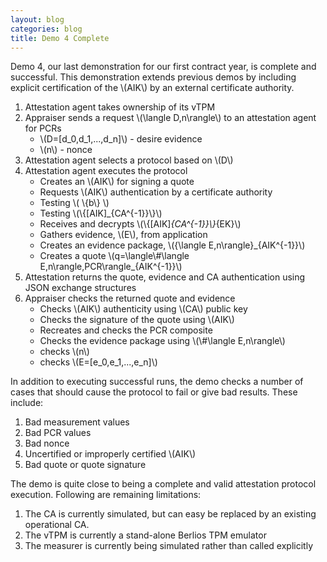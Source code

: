 ```yaml
---
layout: blog
categories: blog
title: Demo 4 Complete
---
```

Demo 4, our last demonstration for our first contract year, is complete and successful.  This demonstration extends previous demos by including explicit certification of the \\(AIK\\) by an external certificate authority. 

1. Attestation agent takes ownership of its vTPM
1. Appraiser sends a request \\(\langle D,n\rangle\\) to an
   attestation agent for PCRs
	* \\(D=[d_0,d_1,...,d_n]\\) - desire evidence
	* \\(n\\) - nonce
1. Attestation agent selects a protocol based on \\(D\\)
1. Attestation agent executes the protocol
	* Creates an \\(AIK\\) for signing a quote
	* Requests \\(AIK\\) authentication by a certificate authority
	* Testing \\( \\{b\\} \\)
	* Testing \\(\\{[AIK]_{CA^{-1}}\\}\\)
	* Receives and decrypts \\(\\{[AIK]_{CA^{-1}}\\}_{EK}\\)
	* Gathers evidence, \\(E\\), from application
	* Creates an evidence package, \\(\{\langle E,n\rangle\}_{AIK^{-1}}\\)
	* Creates a quote \\(q=\langle\\#\langle E,n\rangle,PCR\rangle_{AIK^{-1}}\\)
1. Attestation returns the quote, evidence and CA authentication using JSON exchange structures
1. Appraiser checks the returned quote and evidence
	* Checks \\(AIK\\) authenticity using \\(CA\\) public key
	* Checks the signature of the quote using \\(AIK\\)
	* Recreates and checks the PCR composite
	* Checks the evidence package using \\(\\#\langle E,n\rangle\\)
	* checks \\(n\\)
	* checks \\(E=[e_0,e_1,...,e_n]\\)

In addition to executing successful runs, the demo checks a number of cases that should cause the protocol to fail or give bad results.  These include:

1. Bad measurement values
2. Bad PCR values
3. Bad nonce
4. Uncertified or improperly certified \\(AIK\\)
5. Bad quote or quote signature

The demo is quite close to being a complete and valid attestation protocol execution.  Following are remaining limitations:

1. The CA is currently simulated, but can easy be replaced by an existing operational CA.
1. The vTPM is currently a stand-alone Berlios TPM emulator
1. The measurer is currently being simulated rather than called
   explicitly

